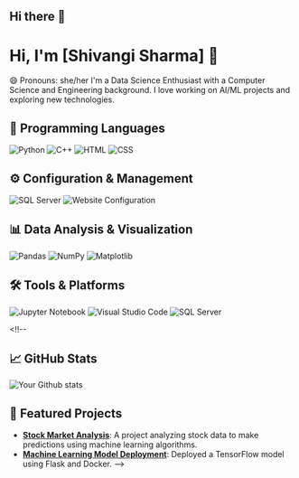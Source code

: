 ## Hi there 👋
# Hi, I'm [Shivangi Sharma] 👋
😄 Pronouns: she/her
I'm a Data Science Enthusiast with a Computer Science and Engineering background. I love working on AI/ML projects and exploring new technologies.

## 🚀 Programming Languages
![Python](https://img.shields.io/badge/Python-3670A0?style=for-the-badge&logo=python&logoColor=ffdd54)
![C++](https://img.shields.io/badge/C++-00599C?style=for-the-badge&logo=c%2B%2B&logoColor=white)
![HTML](https://img.shields.io/badge/HTML5-E34F26?style=for-the-badge&logo=html5&logoColor=white)
![CSS](https://img.shields.io/badge/CSS3-1572B6?style=for-the-badge&logo=css3&logoColor=white)

## ⚙️ Configuration & Management
![SQL Server](https://img.shields.io/badge/SQL%20Server-CC2927?style=for-the-badge&logo=microsoft-sql-server&logoColor=white)
![Website Configuration](https://img.shields.io/badge/Website%20Configuration-gray?style=for-the-badge&logo=internet-explorer&logoColor=blue)

## 📊 Data Analysis & Visualization
![Pandas](https://img.shields.io/badge/Pandas-150458?style=for-the-badge&logo=pandas&logoColor=white)
![NumPy](https://img.shields.io/badge/NumPy-013243?style=for-the-badge&logo=numpy&logoColor=white)
![Matplotlib](https://img.shields.io/badge/Matplotlib-0076a8?style=for-the-badge&logo=plotly&logoColor=white)

## 🛠️ Tools & Platforms
![Jupyter Notebook](https://img.shields.io/badge/Jupyter-DA5B0B?style=for-the-badge&logo=jupyter&logoColor=white)
![Visual Studio Code](https://img.shields.io/badge/VS%20Code-0078D4?style=for-the-badge&logo=visual-studio-code&logoColor=white)
![SQL Server](https://img.shields.io/badge/SQL%20Server-CC2927?style=for-the-badge&logo=microsoft-sql-server&logoColor=white)

<!!--
## 📈 GitHub Stats

![Your Github stats](https://github-readme-stats.vercel.app/api?username=yourusername&show_icons=true&theme=radical)




## 💼 Featured Projects

- **[Stock Market Analysis](https://github.com/yourusername/project1)**: A project analyzing stock data to make predictions using machine learning algorithms.
- **[Machine Learning Model Deployment](https://github.com/yourusername/project2)**: Deployed a TensorFlow model using Flask and Docker.
-->
<!--
**shivangi-codes/shivangi-codes** is a ✨ _special_ ✨ repository because its `README.md` (this file) appears on your GitHub profile.

Here are some ideas to get you started:

- 🔭 I’m currently working on ...
- 🌱 I’m currently learning ...
- 👯 I’m looking to collaborate on ...
- 🤔 I’m looking for help with ...
- 💬 Ask me about ...
- 📫 How to reach me: ...
- 😄 Pronouns: ...
- ⚡ Fun fact: ...
-->
